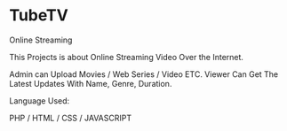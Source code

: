 # TubeTV
Online Streaming 

This Projects is about Online Streaming Video Over the Internet.

Admin can Upload Movies / Web Series / Video ETC. Viewer Can Get The Latest Updates With Name, Genre, Duration.

Language Used:
  
  PHP / HTML / CSS / JAVASCRIPT
